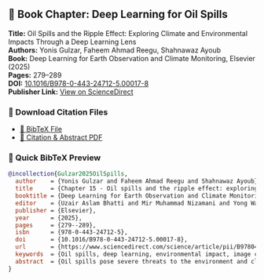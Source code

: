 ## 📖 Book Chapter: Deep Learning for Oil Spills

**Title:** Oil Spills and the Ripple Effect: Exploring Climate and Environmental Impacts Through a Deep Learning Lens  
**Authors:** Yonis Gulzar, Faheem Ahmad Reegu, Shahnawaz Ayoub  
**Book:** Deep Learning for Earth Observation and Climate Monitoring, Elsevier (2025)  
**Pages:** 279–289  
**DOI:** [10.1016/B978-0-443-24712-5.00017-8](https://doi.org/10.1016/B978-0-443-24712-5.00017-8)  
**Publisher Link:** [View on ScienceDirect](https://www.sciencedirect.com/science/article/pii/B9780443247125000178)

### 📄 Download Citation Files
- [📑 BibTeX File](./chapter%2015.bib)
- [📄 Citation & Abstract PDF](./oil%20spill%20chapter.pdf)

### 🔖 Quick BibTeX Preview

```bibtex
@incollection{Gulzar2025OilSpills,
  author    = {Yonis Gulzar and Faheem Ahmad Reegu and Shahnawaz Ayoub},
  title     = {Chapter 15 - Oil spills and the ripple effect: exploring climate and environmental impacts through a deep learning lens},
  booktitle = {Deep Learning for Earth Observation and Climate Monitoring},
  editor    = {Uzair Aslam Bhatti and Mir Muhammad Nizamani and Yong Wang and Hao Tang},
  publisher = {Elsevier},
  year      = {2025},
  pages     = {279--289},
  isbn      = {978-0-443-24712-5},
  doi       = {10.1016/B978-0-443-24712-5.00017-8},
  url       = {https://www.sciencedirect.com/science/article/pii/B9780443247125000178},
  keywords  = {Oil spills, deep learning, environmental impact, image classification, sustainability, object detection},
  abstract  = {Oil spills pose severe threats to the environment and climate, impacting marine ecosystems, biodiversity, and air quality. Deep learning emerges as a promising tool for identifying and monitoring oil spills, leveraging machine learning advancements to analyze satellite imagery, and detect spillage patterns accurately. This study focuses on exploring the application of deep learning in understanding oil spill complexities and their implications for climate resilience, environmental conservation, and sustainable development. Our analysis aims to provide insights into existing research methodologies, datasets, and model architectures, shedding light on the potential of deep learning to enhance our understanding of oil spill dynamics. Through an examination of accuracy achieved, geographical contexts, and future directions, we offer valuable insights for leveraging deep learning in mitigating oil spill impacts and fostering environmental stewardship.}
}
